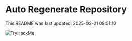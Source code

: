 # Auto Regenerate Repository

This README was last updated: 2025-02-21 08:51:10

 ![TryHackMe](https://tryhackme.com/badge/533634)